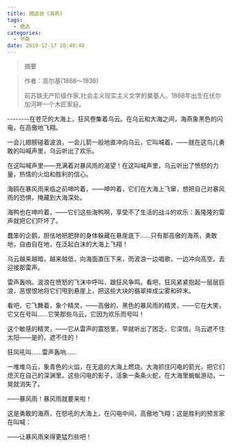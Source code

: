 ```yaml
---
title: 摘选自《海燕》
tags:
  - 摘选
categories:
  - 书斋
date: 2019-12-17 20:48:40
---
```


>摘要
<!--more-->


> 作者：高尔基(1868～1936)<br>
>
>前苏联无产阶级作家,社会主义现实主义文学的奠基人。1868年出生在伏尔加河畔一个木匠家庭。


--------在苍茫的大海上，狂风卷集着乌云。在乌云和大海之间，海燕象黑色的闪电，在高傲地飞翔。

一会儿翅膀碰着波浪，一会儿箭一般地直冲向乌云，它叫喊着，——就在这鸟儿勇敢的叫喊声里，乌云听出了欢乐。

在这叫喊声里——充满着对暴风雨的渴望！在这叫喊声里，乌云听出了愤怒的力量，热情的火焰和胜利的信心。

海鸥在暴风雨来临之前呻吟着，——呻吟着，它们在大海上飞窜，想把自己对暴风雨的恐惧，掩藏到大海深处。

海鸭也在呻吟着，——它们这些海鸭啊，享受不了生活的战斗的欢乐：轰隆隆的雷声就把它们吓坏了。

蠢笨的企鹅，胆怯地把肥胖的身体躲藏在悬崖底下……只有那高傲的海燕，勇敢地，自由自在地，在泛起白沫的大海上飞翔！

乌云越来越暗，越来越低，向海面直压下来，而波浪一边唱歌，一边冲向高空，去迎接那雷声。

雷声轰响。波浪在愤怒的飞沫中呼叫，跟狂风争鸣。看吧，狂风紧紧抱起一层层巨浪，恶恨恨地将它们甩到悬崖上，把这些大块的翡翠摔成尘雾和碎末。

看吧，它飞舞着，象个精灵，——高傲的、黑色的暴风雨的精灵，——它在大笑，它又在号叫……它笑那些乌云，它因为欢乐而号叫！

这个敏感的精灵，——它从雷声的震怒里，早就听出了困乏，它深信，乌云遮不住太阳——是的，遮不住的！

狂风吼叫……雷声轰响……

一堆堆乌云，象青色的火焰，在无底的大海上燃烧。大海抓住闪电的箭光，把它们熄灭在自己的深渊里。这些闪电的影子，活象一条条火蛇，在大海里蜿蜒游动，一晃就消失了。

——暴风雨！暴风雨就要来啦！

这是勇敢的海燕，在怒吼的大海上，在闪电中间，高傲地飞翔；这是胜利的预言家在叫喊：

——让暴风雨来得更猛烈些吧！
